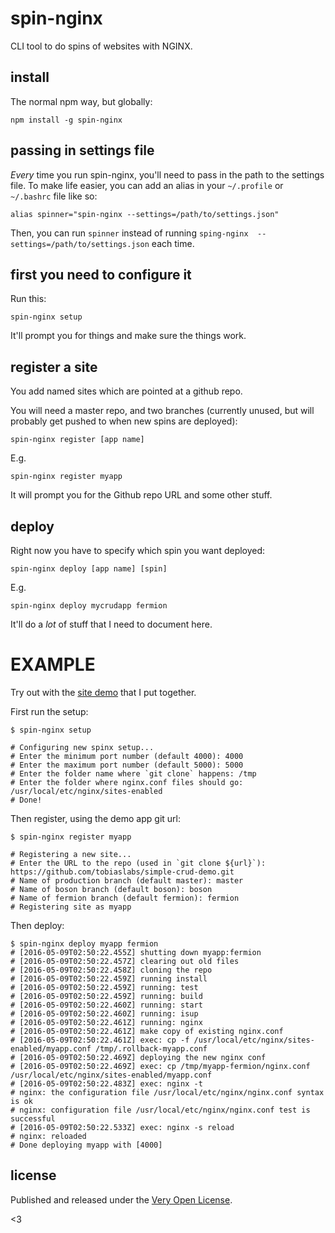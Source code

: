 # spin-nginx

CLI tool to do spins of websites with NGINX.

## install

The normal npm way, but globally:

	npm install -g spin-nginx

## passing in settings file

*Every* time you run spin-nginx, you'll need to pass in the
path to the settings file. To make life easier, you can add
an alias in your `~/.profile` or `~/.bashrc` file like so:

	alias spinner="spin-nginx --settings=/path/to/settings.json"

Then, you can run `spinner` instead of running
`sping-nginx  --settings=/path/to/settings.json`
each time.

## first you need to configure it

Run this:

	spin-nginx setup

It'll prompt you for things and make sure the things work.

## register a site

You add named sites which are pointed at a github repo.

You will need a master repo, and two branches (currently
unused, but will probably get pushed to when new spins
are deployed):

	spin-nginx register [app name]

E.g.

	spin-nginx register myapp


It will prompt you for the Github repo URL and some
other stuff.

## deploy

Right now you have to specify which spin you want deployed:

	spin-nginx deploy [app name] [spin]

E.g.

	spin-nginx deploy mycrudapp fermion

It'll do a *lot* of stuff that I need to document here.

# EXAMPLE

Try out with the [site demo](https://github.com/tobiaslabs/simple-crud-demo)
that I put together.

First run the setup:

	$ spin-nginx setup

	# Configuring new spinx setup...
	# Enter the minimum port number (default 4000): 4000
	# Enter the maximum port number (default 5000): 5000
	# Enter the folder name where `git clone` happens: /tmp
	# Enter the folder where nginx.conf files should go: /usr/local/etc/nginx/sites-enabled
	# Done!

Then register, using the demo app git url:

	$ spin-nginx register myapp

	# Registering a new site...
	# Enter the URL to the repo (used in `git clone ${url}`): https://github.com/tobiaslabs/simple-crud-demo.git
	# Name of production branch (default master): master
	# Name of boson branch (default boson): boson
	# Name of fermion branch (default fermion): fermion
	# Registering site as myapp

Then deploy:

	$ spin-nginx deploy myapp fermion
	# [2016-05-09T02:50:22.455Z] shutting down myapp:fermion
	# [2016-05-09T02:50:22.457Z] clearing out old files
	# [2016-05-09T02:50:22.458Z] cloning the repo
	# [2016-05-09T02:50:22.459Z] running install
	# [2016-05-09T02:50:22.459Z] running: test
	# [2016-05-09T02:50:22.459Z] running: build
	# [2016-05-09T02:50:22.460Z] running: start
	# [2016-05-09T02:50:22.460Z] running: isup
	# [2016-05-09T02:50:22.461Z] running: nginx
	# [2016-05-09T02:50:22.461Z] make copy of existing nginx.conf
	# [2016-05-09T02:50:22.461Z] exec: cp -f /usr/local/etc/nginx/sites-enabled/myapp.conf /tmp/.rollback-myapp.conf
	# [2016-05-09T02:50:22.469Z] deploying the new nginx conf
	# [2016-05-09T02:50:22.469Z] exec: cp /tmp/myapp-fermion/nginx.conf /usr/local/etc/nginx/sites-enabled/myapp.conf
	# [2016-05-09T02:50:22.483Z] exec: nginx -t
	# nginx: the configuration file /usr/local/etc/nginx/nginx.conf syntax is ok
	# nginx: configuration file /usr/local/etc/nginx/nginx.conf test is successful
	# [2016-05-09T02:50:22.533Z] exec: nginx -s reload
	# nginx: reloaded
	# Done deploying myapp with [4000]

## license

Published and released under the [Very Open License](http://veryopenlicense.com/).

<3
